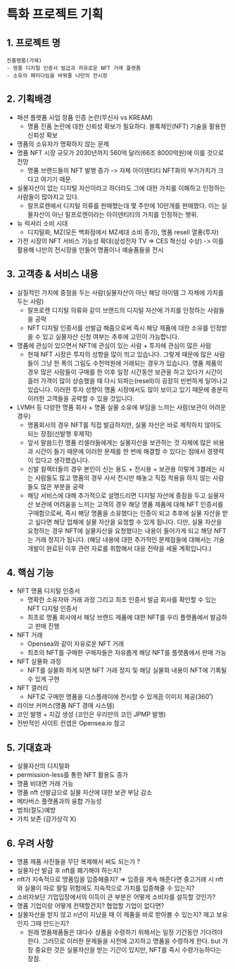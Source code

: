 # 특화 프로젝트 기획

## 1. 프로젝트 명

```
진품명품(가제)
- 명품 디지털 인증서 발급과 자유로운 NFT 거래 플랫폼
- 소유의 패러다임을 바꿔줄 나만의 전시장
```

## 2. 기획배경

- 패션 플랫폼 사업 정품 인증 논란(무신사 vs KREAM)
  - 명품 진품 논란에 대한 신뢰성 확보가 필요하다. 블록체인(NFT) 기술을 활용한 신뢰성 확보
- 명품의 소유자가 명확하지 않는 문제
- 명품 NFT 시장 규모가 2030년까지 560억 달러(66조 8000억원)에 이를 것으로 전망
  - 명품 브랜드들의 NFT 발행 증가 -> 자체 아이덴티티 NFT화의 부가가치가 크다고 여기기 때문.
- 실물자산이 없는 디지털 자산이라고 하더라도 그에 대한 가치를 이해하고 인정하는 사람들이 많아지고 있다.
  - 랄프로렌에서 디지털 의류를 판매했는데 몇 주만에 10만개를 판매했다. 이는 실물자산이 아닌 랄프로렌이라는 아이덴티티의 가치를 인정하는 행위.
- 뉴 럭셔리 소비 시대
  - 디지털화, MZ(모든 백화점에서 MZ세대 소비 증가), 명품 resell 열풍(투자)
- 가전 시장의 NFT 서비스 가능성 확대(삼성전자 TV => CES 혁신상 수상) -> 이를 활용해 나만의 전시장을 만들어 명품이나 예술품들을 전시

## 3. 고객층 & 서비스 내용

- 실질적인 가치에 중점을 두는 사람(실물자산이 아닌 해당 아이템 그 자체에 가치를 두는 사람)
  - 랄프로렌 디지털 의류와 같이 브랜드의 디지털 자산에 가치를 인정하는 사람들을 공략
  - NFT 디지털 인증서를 선발급 해줌으로써 즉시 해당 제품에 대한 소유를 인정받을 수 있고 실물자산 신청 여부는 추후에 고민이 가능합니다.
- 명품에 관심이 있으면서 NFT에 관심이 있는 사람 + 투자에 관심이 많은 사람
  - 현재 NFT 시장은 투자의 성향을 많이 띄고 있습니다. 그렇게 때문에 많은 사람들이 그냥 한 폭의 그림도 수천억원에 거래되는 경우가 있습니다. 명품 제품의 경우 많은 사람들이 구매를 한 이후 일정 시간동안 보관을 하고 있다가 시간이 흘러 가격이 많이 상승했을 때 다시 되파는(resell)이 굉장히 빈번하게 일어나고 있습니다. 이러한 투자 성향이 명품 시장에서도 많이 보이고 있기 때문에 충분히 이러한 고객들을 공략할 수 있을 것입니다.
- LVMH 등 다양한 명품 회사 + 명품 실물 소유에 부담을 느끼는 사람(보관이 어려운 경우)
  - 명품회사의 경우 NFT를 직접 발급하지만, 실물 자산은 바로 제작하지 않아도 되는 장점(선발행 후제작)
  - 앞서 말씀드린 명품 리셀러들에게는 실물자산을 보관하는 것 자체에 많은 비용과 시간이 들기 때문에 이러한 문제를 한 번에 해결할 수 있다는 점에서 경쟁력이 있다고 생각했습니다.
  - 신발 컬렉터들의 경우 본인이 신는 용도 + 전시용 + 보관용 이렇게 3켤레는 사는 사람들도 많고 명품의 경우 사서 전시만 해놓고 직접 착용을 하지 않는 사람들도 많은 부분을 공략
  - 해당 서비스에 대해 추가적으로 설명드리면 디지털 자산에 중점을 두고 실물자산 보관에 어려움을 느끼는 고객의 경우 해당 명품 제품에 대해 NFT 인증서를 구매함으로써, 즉시 해당 명품을 소유했다는 인증이 되고 추후에 실물 자산을 받고 싶다면 해당 업체에 실물 자산을 요청할 수 있게 됩니다. 다만, 실물 자산을 요청하는 경우 NFT에 실물자산을 요청했다는 내용이 들어가게 되고 해당 NFT는 거래 정지가 됩니다. (해당 내용에 대한 추가적인 문제점들에 대해서는 기술개발이 완료된 이후 관련 자료를 취합해서 대응 전략을 세울 계획입니다.)

## 4. 핵심 기능

- NFT 명품 디지털 인증서
  - 명확한 소유자와 거래 과정 그리고 최초 인증서 발급 회사를 확인할 수 있는 NFT 디지털 인증서 
  - 최초로 명품 회사에서 해당 브랜드 제품에 대한 NFT를 우리 플랫폼에서 발급하고 판매 진행
- NFT 거래
  - Opensea와 같이 자유로운 NFT 거래
  -  최초의 NFT를 구매한 구매자들은 자유롭게 해당 NFT를 플랫폼에서 판매 가능
- NFT 실물화 과정
  - NFT를 실물화 하게 되면 NFT 거래 정지 및 해당 실물화 내용이 NFT에 기록될 수 있게 구현
- NFT 갤러리
  - NFT로 구매한 명품을 디스플레이에 전시할 수 있게끔 이미지 제공(360˚)
- 라이브 커머스(명품 NFT 경매 시스템)
- 코인 발행 + 지갑 생성 (코인은 우리만의 코인 JPMP 발행)
- 전반적인 사이트 컨셉은 Opensea.io 참고

## 5. 기대효과

- 실물자산의 디지털화
- permission-less를 통한 NFT 활용도 증가
- 명품 비대면 거래 가능
- 명품 nft 선발급으로 실물 자산에 대한 보관 부담 감소
- 메타버스 플랫폼과의 융합 가능성
- 범죄(절도)예방
- 가치 보존 (감가상각 X)

## 6.   우려 사항

- 명품 제품 사진들을 무단 복제해서 써도 되는가 ?
- 실물자산 발급 후 nft를 폐기해야 하는지?
- nft가 지속적으로 명품임을 입증해줄지? ⇒ 입증을 계속 해준다면 중고거래 시 nft와 실물이 따로 팔릴 위험에도 지속적으로 가치를 입증해줄 수 있는지?
- 소비자보단 기업입장에서의 이득이 큰 부분은 어떻게 소비자를 설득할 것인가?
- 명품 기업이랑 어떻게 컨택할건지? 협업할 기업이 없다면?
- 실물자산을 받지 않고 n년이 지났을 때 이 제품을 바로 받아볼 수 있는지? 재고 보유인지 그때 만드는지?
  - 원래 명품제품들은 대다수 상품을 수령하기 위해서는 일정 기간동안 기다려야 한다. 그러므로 이러한 문제들을 사전에 고지하고 명품을 수령하게 한다. but 가장 중요한 것은 실물자산을 받는 기간이 있지만, NFT를 즉시 수령가능하다는 장점.

